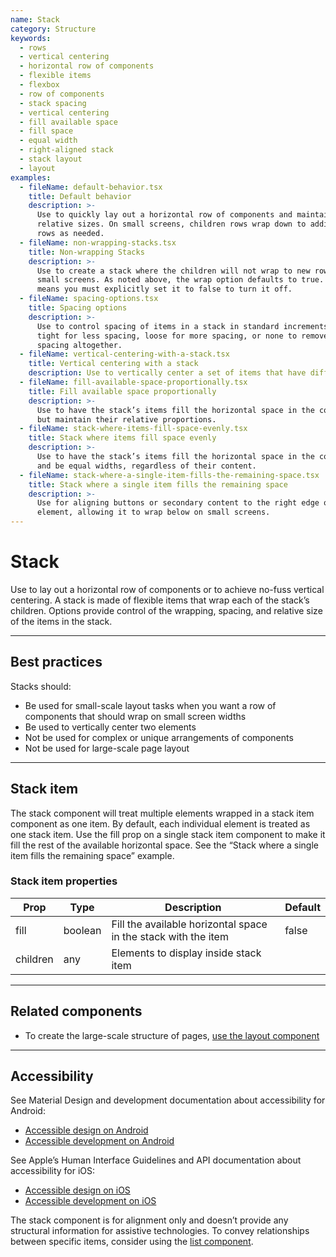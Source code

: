 ```yaml
---
name: Stack
category: Structure
keywords:
  - rows
  - vertical centering
  - horizontal row of components
  - flexible items
  - flexbox
  - row of components
  - stack spacing
  - vertical centering
  - fill available space
  - fill space
  - equal width
  - right-aligned stack
  - stack layout
  - layout
examples:
  - fileName: default-behavior.tsx
    title: Default behavior
    description: >-
      Use to quickly lay out a horizontal row of components and maintain their
      relative sizes. On small screens, children rows wrap down to additional
      rows as needed.
  - fileName: non-wrapping-stacks.tsx
    title: Non-wrapping Stacks
    description: >-
      Use to create a stack where the children will not wrap to new rows on
      small screens. As noted above, the wrap option defaults to true. This
      means you must explicitly set it to false to turn it off.
  - fileName: spacing-options.tsx
    title: Spacing options
    description: >-
      Use to control spacing of items in a stack in standard increments. Use
      tight for less spacing, loose for more spacing, or none to remove normal
      spacing altogether.
  - fileName: vertical-centering-with-a-stack.tsx
    title: Vertical centering with a stack
    description: Use to vertically center a set of items that have different heights.
  - fileName: fill-available-space-proportionally.tsx
    title: Fill available space proportionally
    description: >-
      Use to have the stack’s items fill the horizontal space in the container
      but maintain their relative proportions.
  - fileName: stack-where-items-fill-space-evenly.tsx
    title: Stack where items fill space evenly
    description: >-
      Use to have the stack’s items fill the horizontal space in the container
      and be equal widths, regardless of their content.
  - fileName: stack-where-a-single-item-fills-the-remaining-space.tsx
    title: Stack where a single item fills the remaining space
    description: >-
      Use for aligning buttons or secondary content to the right edge of another
      element, allowing it to wrap below on small screens.
---
```


# Stack

Use to lay out a horizontal row of components or to achieve no-fuss vertical
centering. A stack is made of flexible items that wrap each of the stack’s
children. Options provide control of the wrapping, spacing, and relative size of the items in the stack.

---

## Best practices

Stacks should:

- Be used for small-scale layout tasks when you want a row of components that should wrap on small screen widths
- Be used to vertically center two elements
- Not be used for complex or unique arrangements of components
- Not be used for large-scale page layout

---

## Stack item

The stack component will treat multiple elements wrapped in a stack item component as one item. By default, each individual element is treated as one stack item. Use the fill prop on a single stack item component to make it fill the rest of the available horizontal space. See the “Stack where a single item fills the remaining space” example.

### Stack item properties

| Prop     | Type    | Description                                                    | Default |
| -------- | ------- | -------------------------------------------------------------- | ------- |
| fill     | boolean | Fill the available horizontal space in the stack with the item | false   |
| children | any     | Elements to display inside stack item                          |         |

---

## Related components

- To create the large-scale structure of pages, [use the layout component](https://polaris.shopify.com/components/structure/layout)

---

## Accessibility

<!-- content-for: android -->

See Material Design and development documentation about accessibility for Android:

- [Accessible design on Android](https://material.io/design/usability/accessibility.html)
- [Accessible development on Android](https://developer.android.com/guide/topics/ui/accessibility/)

<!-- /content-for -->

<!-- content-for: ios -->

See Apple’s Human Interface Guidelines and API documentation about accessibility for iOS:

- [Accessible design on iOS](https://developer.apple.com/design/human-interface-guidelines/ios/app-architecture/accessibility/)
- [Accessible development on iOS](https://developer.apple.com/accessibility/ios/)

<!-- /content-for -->

<!-- content-for: web -->

The stack component is for alignment only and doesn’t provide any structural information for assistive technologies. To convey relationships between specific items, consider using the [list component](https://polaris.shopify.com/components/lists-and-tables/list).

<!-- /content-for -->
